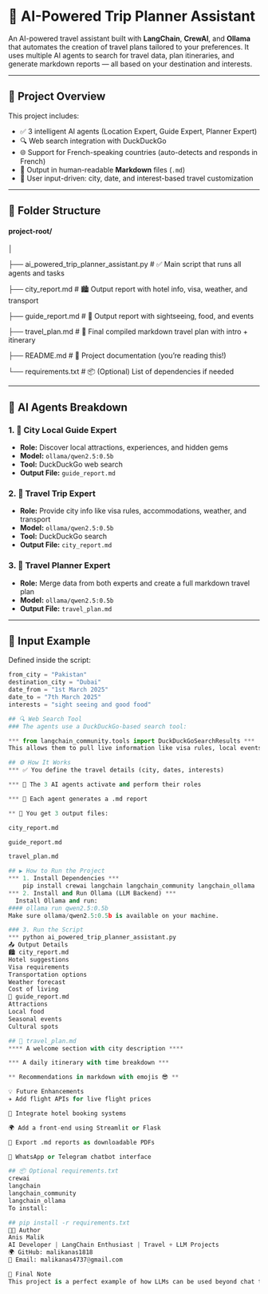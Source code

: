 # 🧳 AI-Powered Trip Planner Assistant

An AI-powered travel assistant built with **LangChain**, **CrewAI**, and **Ollama** that automates the creation of travel plans tailored to your preferences. It uses multiple AI agents to search for travel data, plan itineraries, and generate markdown reports — all based on your destination and interests.

---

## 🚀 Project Overview

This project includes:

- ✅ 3 intelligent AI agents (Location Expert, Guide Expert, Planner Expert)
- 🔍 Web search integration with DuckDuckGo
- 🌐 Support for French-speaking countries (auto-detects and responds in French)
- 📄 Output in human-readable **Markdown** files (`.md`)
- 🎯 User input-driven: city, date, and interest-based travel customization

---

## 📁 Folder Structure

#### project-root/

│

├── ai_powered_trip_planner_assistant.py # ✅ Main script that runs all agents and tasks

├── city_report.md # 🏙️ Output report with hotel info, visa, weather, and transport 

├── guide_report.md # 📍 Output report with sightseeing, food, and events

├── travel_plan.md # 📅 Final compiled markdown travel plan with intro + itinerary

├── README.md # 📘 Project documentation (you’re reading this!)

└── requirements.txt # 📦 (Optional) List of dependencies if needed

---

## 🧠 AI Agents Breakdown

### 1. 🧭 City Local Guide Expert
- **Role:** Discover local attractions, experiences, and hidden gems
- **Model:** `ollama/qwen2.5:0.5b`
- **Tool:** DuckDuckGo web search
- **Output File:** `guide_report.md`

### 2. 🎯 Travel Trip Expert
- **Role:** Provide city info like visa rules, accommodations, weather, and transport
- **Model:** `ollama/qwen2.5:0.5b`
- **Tool:** DuckDuckGo search
- **Output File:** `city_report.md`

### 3. 📅 Travel Planner Expert
- **Role:** Merge data from both experts and create a full markdown travel plan
- **Model:** `ollama/qwen2.5:0.5b`
- **Output File:** `travel_plan.md`

---

## 🧾 Input Example

Defined inside the script:

```python
from_city = "Pakistan"
destination_city = "Dubai"
date_from = "1st March 2025"
date_to = "7th March 2025"
interests = "sight seeing and good food"

## 🔍 Web Search Tool
### The agents use a DuckDuckGo-based search tool:

*** from langchain_community.tools import DuckDuckGoSearchResults ***
This allows them to pull live information like visa rules, local events, and weather.

## ⚙️ How It Works
*** ✅ You define the travel details (city, dates, interests)

*** 🧠 The 3 AI agents activate and perform their roles

*** 📄 Each agent generates a .md report

** 💾 You get 3 output files:

city_report.md

guide_report.md

travel_plan.md

## ▶️ How to Run the Project
*** 1. Install Dependencies *** 
    pip install crewai langchain langchain_community langchain_ollama
*** 2. Install and Run Ollama (LLM Backend) ***
  Install Ollama and run:
#### ollama run qwen2.5:0.5b
Make sure ollama/qwen2.5:0.5b is available on your machine.

### 3. Run the Script
*** python ai_powered_trip_planner_assistant.py
📤 Output Details
🏙️ city_report.md
Hotel suggestions
Visa requirements
Transportation options
Weather forecast
Cost of living
📍 guide_report.md
Attractions
Local food
Seasonal events
Cultural spots

## 📅 travel_plan.md
**** A welcome section with city description ****

*** A daily itinerary with time breakdown ***

** Recommendations in markdown with emojis 😎 **

💡 Future Enhancements
✈️ Add flight APIs for live flight prices

🏨 Integrate hotel booking systems

🌍 Add a front-end using Streamlit or Flask

📄 Export .md reports as downloadable PDFs

📱 WhatsApp or Telegram chatbot interface

## 📦 Optional requirements.txt
crewai
langchain
langchain_community
langchain_ollama
To install:

## pip install -r requirements.txt
👨‍💻 Author
Anis Malik
AI Developer | LangChain Enthusiast | Travel + LLM Projects
🌍 GitHub: malikanas1818
📧 Email: malikanas4737@gmail.com

🏁 Final Note
This project is a perfect example of how LLMs can be used beyond chat to automate real-world tasks like travel planning.
